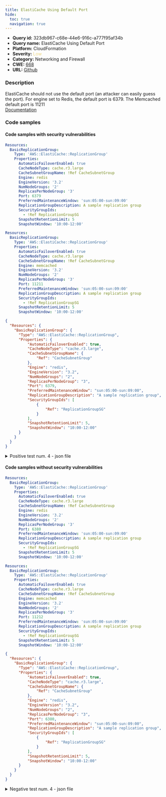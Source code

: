 ```yaml
---
title: ElastiCache Using Default Port
hide:
  toc: true
  navigation: true
---
```


<style>
  .highlight .hll {
    background-color: #ff171742;
  }
  .md-content {
    max-width: 1100px;
    margin: 0 auto;
  }
</style>

-   **Query id:** 323db967-c68e-44e6-916c-a777f95af34b
-   **Query name:** ElastiCache Using Default Port
-   **Platform:** CloudFormation
-   **Severity:** <span style="color:#edd57e">Low</span>
-   **Category:** Networking and Firewall
-   **CWE:** <a href="https://cwe.mitre.org/data/definitions/668.html" onclick="newWindowOpenerSafe(event, 'https://cwe.mitre.org/data/definitions/668.html')">668</a>
-   **URL:** [Github](https://github.com/Checkmarx/kics/tree/master/assets/queries/cloudFormation/aws/elasticache_using_default_port)

### Description
ElastiCache should not use the default port (an attacker can easily guess the port). For engine set to Redis, the default port is 6379. The Memcached default port is 11211<br>
[Documentation](https://docs.aws.amazon.com/AWSCloudFormation/latest/UserGuide/aws-resource-elasticache-replicationgroup.html#cfn-elasticache-replicationgroup-port)

### Code samples
#### Code samples with security vulnerabilities
```yaml title="Positive test num. 1 - yaml file" hl_lines="12"
Resources:
  BasicReplicationGroup:
    Type: 'AWS::ElastiCache::ReplicationGroup'
    Properties:
      AutomaticFailoverEnabled: true    
      CacheNodeType: cache.r3.large
      CacheSubnetGroupName: !Ref CacheSubnetGroup
      Engine: redis
      EngineVersion: '3.2'
      NumNodeGroups: '2'
      ReplicasPerNodeGroup: '3'
      Port: 6379
      PreferredMaintenanceWindow: 'sun:05:00-sun:09:00'
      ReplicationGroupDescription: A sample replication group
      SecurityGroupIds:
        - !Ref ReplicationGroupSG
      SnapshotRetentionLimit: 5
      SnapshotWindow: '10:00-12:00' 

```
```yaml title="Positive test num. 2 - yaml file" hl_lines="12"
Resources:
  BasicReplicationGroup:
    Type: 'AWS::ElastiCache::ReplicationGroup'
    Properties:
      AutomaticFailoverEnabled: true    
      CacheNodeType: cache.r3.large
      CacheSubnetGroupName: !Ref CacheSubnetGroup
      Engine: memcached
      EngineVersion: '3.2'
      NumNodeGroups: '2'
      ReplicasPerNodeGroup: '3'
      Port: 11211
      PreferredMaintenanceWindow: 'sun:05:00-sun:09:00'
      ReplicationGroupDescription: A sample replication group
      SecurityGroupIds:
        - !Ref ReplicationGroupSG
      SnapshotRetentionLimit: 5
      SnapshotWindow: '10:00-12:00' 

```
```json title="Positive test num. 3 - json file" hl_lines="15"
{
  "Resources": {
    "BasicReplicationGroup": {
      "Type": "AWS::ElastiCache::ReplicationGroup",
      "Properties": {
          "AutomaticFailoverEnabled": true,            
          "CacheNodeType": "cache.r3.large",
          "CacheSubnetGroupName": {
              "Ref": "CacheSubnetGroup"
          },
          "Engine": "redis",
          "EngineVersion": "3.2",
          "NumNodeGroups": "2",
          "ReplicasPerNodeGroup": "3",
          "Port": 6379,
          "PreferredMaintenanceWindow": "sun:05:00-sun:09:00",
          "ReplicationGroupDescription": "A sample replication group",
          "SecurityGroupIds": [
              {
                  "Ref": "ReplicationGroupSG"
              }
          ],
          "SnapshotRetentionLimit": 5,
          "SnapshotWindow": "10:00-12:00"
      }
    }
  }
}

```
<details><summary>Positive test num. 4 - json file</summary>

```json hl_lines="15"
{
  "Resources": {
    "BasicReplicationGroup": {
      "Type": "AWS::ElastiCache::ReplicationGroup",
      "Properties": {
          "AutomaticFailoverEnabled": true,            
          "CacheNodeType": "cache.r3.large",
          "CacheSubnetGroupName": {
              "Ref": "CacheSubnetGroup"
          },
          "Engine": "memcached",
          "EngineVersion": "3.2",
          "NumNodeGroups": "2",
          "ReplicasPerNodeGroup": "3",
          "Port": 11211,
          "PreferredMaintenanceWindow": "sun:05:00-sun:09:00",
          "ReplicationGroupDescription": "A sample replication group",
          "SecurityGroupIds": [
              {
                  "Ref": "ReplicationGroupSG"
              }
          ],
          "SnapshotRetentionLimit": 5,
          "SnapshotWindow": "10:00-12:00"
      }
    }
  }
}

```
</details>


#### Code samples without security vulnerabilities
```yaml title="Negative test num. 1 - yaml file"
Resources:
  BasicReplicationGroup:
    Type: 'AWS::ElastiCache::ReplicationGroup'
    Properties:
      AutomaticFailoverEnabled: true    
      CacheNodeType: cache.r3.large
      CacheSubnetGroupName: !Ref CacheSubnetGroup
      Engine: redis
      EngineVersion: '3.2'
      NumNodeGroups: '2'
      ReplicasPerNodeGroup: '3'
      Port: 6380
      PreferredMaintenanceWindow: 'sun:05:00-sun:09:00'
      ReplicationGroupDescription: A sample replication group
      SecurityGroupIds:
        - !Ref ReplicationGroupSG
      SnapshotRetentionLimit: 5
      SnapshotWindow: '10:00-12:00' 

```
```yaml title="Negative test num. 2 - yaml file"
Resources:
  BasicReplicationGroup:
    Type: 'AWS::ElastiCache::ReplicationGroup'
    Properties:
      AutomaticFailoverEnabled: true    
      CacheNodeType: cache.r3.large
      CacheSubnetGroupName: !Ref CacheSubnetGroup
      Engine: memcached
      EngineVersion: '3.2'
      NumNodeGroups: '2'
      ReplicasPerNodeGroup: '3'
      Port: 11212
      PreferredMaintenanceWindow: 'sun:05:00-sun:09:00'
      ReplicationGroupDescription: A sample replication group
      SecurityGroupIds:
        - !Ref ReplicationGroupSG
      SnapshotRetentionLimit: 5
      SnapshotWindow: '10:00-12:00' 

```
```json title="Negative test num. 3 - json file"
{
  "Resources": {
    "BasicReplicationGroup": {
      "Type": "AWS::ElastiCache::ReplicationGroup",
      "Properties": {
          "AutomaticFailoverEnabled": true,            
          "CacheNodeType": "cache.r3.large",
          "CacheSubnetGroupName": {
              "Ref": "CacheSubnetGroup"
          },
          "Engine": "redis",
          "EngineVersion": "3.2",
          "NumNodeGroups": "2",
          "ReplicasPerNodeGroup": "3",
          "Port": 6380,
          "PreferredMaintenanceWindow": "sun:05:00-sun:09:00",
          "ReplicationGroupDescription": "A sample replication group",
          "SecurityGroupIds": [
              {
                  "Ref": "ReplicationGroupSG"
              }
          ],
          "SnapshotRetentionLimit": 5,
          "SnapshotWindow": "10:00-12:00"
      }
    }
  }
}

```
<details><summary>Negative test num. 4 - json file</summary>

```json
{
  "Resources": {
    "BasicReplicationGroup": {
      "Type": "AWS::ElastiCache::ReplicationGroup",
      "Properties": {
          "AutomaticFailoverEnabled": true,            
          "CacheNodeType": "cache.r3.large",
          "CacheSubnetGroupName": {
              "Ref": "CacheSubnetGroup"
          },
          "Engine": "memcached",
          "EngineVersion": "3.2",
          "NumNodeGroups": "2",
          "ReplicasPerNodeGroup": "3",
          "Port": 11212,
          "PreferredMaintenanceWindow": "sun:05:00-sun:09:00",
          "ReplicationGroupDescription": "A sample replication group",
          "SecurityGroupIds": [
              {
                  "Ref": "ReplicationGroupSG"
              }
          ],
          "SnapshotRetentionLimit": 5,
          "SnapshotWindow": "10:00-12:00"
      }
    }
  }
}

```
</details>
